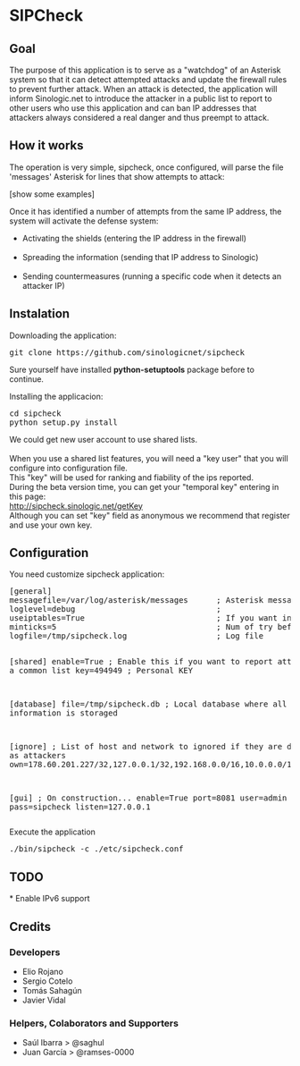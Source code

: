 <h1>SIPCheck</h1>

<h2>Goal</h2>

<p>
The purpose of this application is to serve as a "watchdog" of an Asterisk system so that it can detect attempted 
attacks and update the firewall rules to prevent further attack.
When an attack is detected, the application will inform Sinologic.net to introduce the attacker in a public list 
to report to other users who use this application and can ban IP addresses that attackers always considered a real 
danger and thus preempt to attack.
</p>

<h2>How it works</h2>
<p>
The operation is very simple, sipcheck, once configured, will parse the file 'messages' Asterisk for lines that show attempts to attack:
</p>
<p>
[show some examples]
<p>
Once it has identified a number of attempts from the same IP address, the system will activate the defense system:
<ul>
    <li>Activating the shields (entering the IP address in the firewall)</li>
    <li>Spreading the information (sending that IP address to Sinologic)</li>
    <li>Sending countermeasures (running a specific code when it detects an attacker IP)</li>
</ul>

<h2>Instalation</h2>

Downloading the application:
<pre>git clone https://github.com/sinologicnet/sipcheck</pre>

Sure yourself have installed <strong>python-setuptools</strong> package before to continue.

Installing the applicacion:
<pre>cd sipcheck
python setup.py install
</pre>
<p>
We could get new user account to use shared lists.<br />
<br />
When you use a shared list features, you will need a "key user" that you will configure into configuration file.<br />
This "key" will be used for ranking and fiability of the ips reported.<br />
During the beta version time, you can get your "temporal key" entering in this page:<br />
  <a href="http://sipcheck.sinologic.net/getKey">http://sipcheck.sinologic.net/getKey</a>
<br />
Although you can set "key" field as anonymous we recommend that register and use your own key.<br />
</p>



<h2>Configuration</h2>
You need customize sipcheck application:
<pre>
[general]
messagefile=/var/log/asterisk/messages      ; Asterisk message file. Sure you that you log errors
loglevel=debug                              ; 
useiptables=True                            ; If you want insert into iptables.
minticks=5                                  ; Num of try before consider an attack
logfile=/tmp/sipcheck.log                   ; Log file

[shared]
enable=True                                 ; Enable this if you want to report attackers to a common list
key=494949                                  ; Personal KEY

[database]
file=/tmp/sipcheck.db                       ; Local database where all information is storaged

[ignore]                                    ; List of host and network to ignored if they are detected as attackers
own=178.60.201.227/32,127.0.0.1/32,192.168.0.0/16,10.0.0.0/12

[gui]                                       ; On construction... 
enable=True
port=8081
user=admin
pass=sipcheck
listen=127.0.0.1
</pre>

Execute the application
<pre>./bin/sipcheck -c ./etc/sipcheck.conf</pre>

<h2>TODO</h2>
*  Enable IPv6 support


<h2>Credits</h2>
<h3>Developers</h3>
<ul>
    <li>Elio Rojano</li>
    <li>Sergio Cotelo</li>
    <li>Tomás Sahagún</li>
    <li>Javier Vidal</li>
</ul>
<h3>Helpers, Colaborators and Supporters</h3>
<ul>
    <li>Saúl Ibarra > @saghul</li>
    <li>Juan García > @ramses-0000</li>
</ul>

